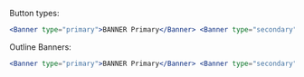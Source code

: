 Button types:

```jsx
<Banner type="primary">BANNER Primary</Banner> <Banner type="secondary">BANNER Secondary</Banner>
```

Outline Banners:

```jsx
<Banner type="primary">BANNER Primary</Banner> <Banner type="secondary">BANNER Secondary</Banner>
```
